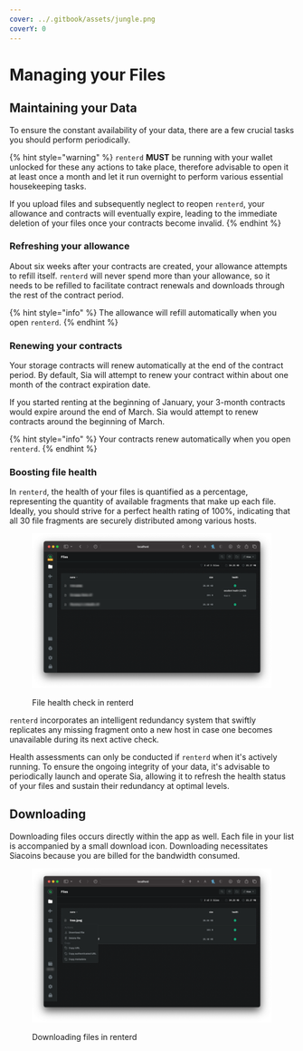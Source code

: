 ```yaml
---
cover: ../.gitbook/assets/jungle.png
coverY: 0
---
```


# Managing your Files

## Maintaining your Data

To ensure the constant availability of your data, there are a few crucial tasks you should perform periodically.&#x20;

{% hint style="warning" %}
`renterd` **MUST** be running with your wallet unlocked for these any actions to take place, therefore advisable to open it at least once a month and let it run overnight to perform various essential housekeeping tasks.&#x20;

If you upload files and subsequently neglect to reopen `renterd`, your allowance and contracts will eventually expire, leading to the immediate deletion of your files once your contracts become invalid.
{% endhint %}

### **Refreshing your allowance**

About six weeks after your contracts are created, your allowance attempts to refill itself. `renterd` will never spend more than your allowance, so it needs to be refilled to facilitate contract renewals and downloads through the rest of the contract period.&#x20;

{% hint style="info" %}
The allowance will refill automatically when you open `renterd`.
{% endhint %}

### **Renewing your contracts**

Your storage contracts will renew automatically at the end of the contract period. By default, Sia will attempt to renew your contract within about one month of the contract expiration date.&#x20;

If you started renting at the beginning of January, your 3-month contracts would expire around the end of March. Sia would attempt to renew contracts around the beginning of March.&#x20;

{% hint style="info" %}
Your contracts renew automatically when you open `renterd`.
{% endhint %}

### **Boosting file health**

In `renterd`, the health of your files is quantified as a percentage, representing the quantity of available fragments that make up each file. Ideally, you should strive for a perfect health rating of 100%, indicating that all 30 file fragments are securely distributed among various hosts.

<figure><img src="../.gitbook/assets/renter_7.png" alt=""><figcaption><p>File health check in renterd</p></figcaption></figure>

`renterd` incorporates an intelligent redundancy system that swiftly replicates any missing fragment onto a new host in case one becomes unavailable during its next active check.

Health assessments can only be conducted if `renterd` when it's actively running. To ensure the ongoing integrity of your data, it's advisable to periodically launch and operate Sia, allowing it to refresh the health status of your files and sustain their redundancy at optimal levels.

## Downloading

Downloading files occurs directly within the app as well. Each file in your list is accompanied by a small download icon. Downloading necessitates Siacoins because you are billed for the bandwidth consumed.

<figure><img src="../.gitbook/assets/renterd_8.png" alt=""><figcaption><p>Downloading files in renterd</p></figcaption></figure>
